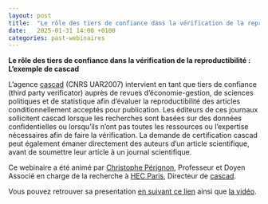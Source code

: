 ```yaml
---
layout: post
title:  "Le rôle des tiers de confiance dans la vérification de la reproductibilité : L’exemple de cascad"
date:   2025-01-31 14:00 +0100
categories: past-webinaires
---
```


**Le rôle des tiers de confiance dans la vérification de la reproductibilité : L’exemple de cascad**

L’agence [cascad](https://www.cascad.tech/) (CNRS UAR2007) intervient en tant que tiers de confiance (third party verificator) auprès de revues d’économie-gestion, de sciences politiques et de statistique afin d’évaluer la reproductibilité des articles conditionnellement acceptés pour publication. Les éditeurs de ces journaux sollicitent cascad lorsque les recherches sont basées sur des données confidentielles ou lorsqu’ils n’ont pas toutes les ressources ou l’expertise nécessaires afin de faire la vérification. La demande de certification cascad peut également émaner directement des auteurs d’un article scientifique, avant de soumettre leur article à un journal scientifique.

Ce webinaire a été animé par [Christophe Pérignon](https://www.hec.edu/fr/faculty-research/faculty-directory/faculty-member/perignon-christophe), Professeur et Doyen Associé en charge de la recherche à [HEC Paris](https://www.hec.edu/fr), Directeur de [cascad](https://www.cascad.tech/).

Vous pouvez retrouver sa presentation [en suivant ce lien](/assets/pdfs/Cascad_C_Perignon_Jan_2025.pdf) ainsi que [la vidéo](https://videos.univ-grenoble-alpes.fr/video/32151-video1944148052_cascad_perignon_vfmp4/).
